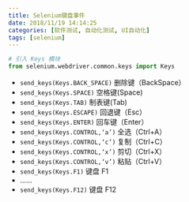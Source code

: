 ```yaml
---
title: Selenium键盘事件
date: 2018/11/19 14:14:25
categories: [软件测试, 自动化测试, UI自动化]
tags: [selenium]
---
```


```python
# 引入 Keys 模块
from selenium.webdriver.common.keys import Keys
```

- `send_keys(Keys.BACK_SPACE)` 删除键（BackSpace）
- `send_keys(Keys.SPACE)` 空格键(Space)
- `send_keys(Keys.TAB)` 制表键(Tab)
- `send_keys(Keys.ESCAPE)` 回退键（Esc）
- `send_keys(Keys.ENTER)` 回车键（Enter）
- `send_keys(Keys.CONTROL,‘a’)` 全选（Ctrl+A）
- `send_keys(Keys.CONTROL,‘c’)` 复制（Ctrl+C）
- `send_keys(Keys.CONTROL,‘x’)` 剪切（Ctrl+X）
- `send_keys(Keys.CONTROL,‘v’)` 粘贴（Ctrl+V）
- `send_keys(Keys.F1)` 键盘 F1
- ……
- `send_keys(Keys.F12)` 键盘 F12